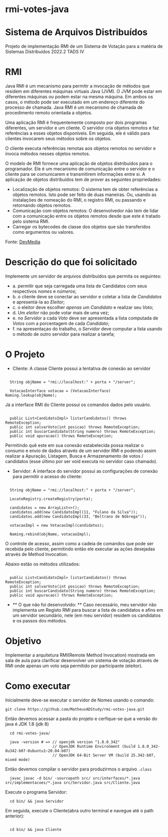 # rmi-votes-java
# Sistema de Arquivos Distribuídos
Projeto de implementação RMI de um Sistema de Votação para a matéria de Sistemas Distribuídos 2022.2 TADS IV

# RMI
Java RMI é um mecanismo para permitir a invocação de métodos que residem em diferentes máquinas virtuais Java (JVM). O JVM pode estar em diferentes máquinas ou podem estar na mesma máquina. Em ambos os casos, o método pode ser executado em um endereço diferente do processo de chamada. Java RMI é um mecanismo de chamada de procedimento remoto orientada a objetos.

Uma aplicação RMI é frequentemente composto por dois programas diferentes, um servidor e um cliente. O servidor cria objetos remotos e faz referências a esses objetos disponíveis. Em seguida, ele é válido para clientes invocarem seus métodos sobre os objetos.

O cliente executa referências remotas aos objetos remotos no servidor e invoca métodos nesses objetos remotos.

O modelo de RMI fornece uma aplicação de objetos distribuídos para o programador. Ele é um mecanismo de comunicação entre o servidor e o cliente para se comunicarem e transmitirem informações entre si. A aplicação de objetos distribuídos tem de prover as seguintes propriedades:

- Localização de objetos remotos: O sistema tem de obter referências a objetos remotos. Isto pode ser feito de duas maneiras. Ou, usando as instalações de nomeação do RMI, o registro RMI, ou passando e retornando objetos remotos.
- Comunicação com objetos remotos: O desenvolvedor não tem de lidar com a comunicação entre os objetos remotos desde que este é tratado pelo sistema RMI.
- Carregar os bytecodes de classe dos objetos que são transferidos como argumentos ou valores.

Fonte: [DevMedia](https://www.devmedia.com.br/uma-introducao-ao-rmi-em-java/28681)

# Descrição do que foi solicitado

Implemente um servidor de arquivos distribuídos que permita os seguintes:
- a. permitir que seja carregada uma lista de Candidatos com seus respectivos *nomes* e *números*;
- b. o cliente deve se conectar ao servidor e coletar a lista de *Candidatos* e apresentá-la ao *Eleitor*;
- c. o eleitor deve escolher *apenas um Candidato* e realizar seu *Voto*;
- d. Um *eleitor* não pode votar mais de uma vez;
- e. no *Servidor* a cada *Voto* deve ser apresentada a lista computada de *Votos* com a porcentagem de cada *Candidato*;
- f. na apresentaçao do trabalho, o *Servidor* deve computar a lista usando o método de outro servidor para realizar a tarefa;

# O Projeto

* Cliente:
A classe Cliente possui a tentativa de conexão ao servidor

```

  String objName = "rmi://localhost:" + porta + "/server";

  VotacaoInterface votacao = (VotacaoInterface) Naming.lookup(objName);

```

Já a interface RMI do Cliente possui os comandos dados pelo usuário.
```

  public List<CandidatoImpl> listarCandidatos() throws RemoteException;
  public int salvarVoto(int posicao) throws RemoteException;
  public int buscarCandidato(String numero) throws RemoteException;
  public void apuracao() throws RemoteException;

```

Permitindo quê este em sua conexão estabelecida possa realizar o consumo e envio de dados através de um servidor RMI e podendo assim realizar a Apuração, Listagem, Busca e Armazenamento de votos / candidatos (esse último por ser void executa no servidor caso chamado).

* Servidor:
A interface do servidor possui as configurações de conexão para permitir o acesso do cliente:

```

  String objName = "rmi://localhost:" + porta + "/server";

  LocateRegistry.createRegistry(porta);

  candidatos = new ArrayList<>();
  candidatos.add(new CandidatoImpl(11, "Fulano da Silva"));
  candidatos.add(new CandidatoImpl(33, "Beltrano de Nóbrega"));

  votacaoImpl = new VotacaoImpl(candidatos);

  Naming.rebind(objName, votacaoImpl);

```

O controle de acesso, assim como a cadeia de comandos que pode ser recebida pelo cliente, permitindo então ele executar as ações desejadas através de Method Invocation.

Abaixo estão os métodos utilizados:
```

  public List<CandidatoImpl> listarCandidatos() throws RemoteException;
  public int salvarVoto(int posicao) throws RemoteException;
  public int buscarCandidato(String numero) throws RemoteException;
  public void apuracao() throws RemoteException;

```
- ** O que não foi desenvolvido: **
Caso necessário, meu servidor não implementa um Registo RMI para buscar a lista de candidatos e afins em um servidor secundário, nele (em meu servidor) residem os candidatos e os passos dos métodos.

# Objetivo

Implementar a arquitetura RMI(Remote Method Invocation) mostrada em sala de aula para clarificar desenvolver um sistema de votação através de RMI onde apenas um voto seja permitido por participante (eleitor).

# Como executar

Inicialmente deve-se executar o servidor de Nomes usando o comando:

```
git clone https://github.com/MatheusADStudy/rmi-votes-java.git
```

Então devemos acessar a pasta do projeto e cerfique-se que a versão do java é JDK 1.8 (jdk 8)

```
  cd rmi-votes-java/

  java -version # => // openjdk version "1.8.0_342"
                     // OpenJDK Runtime Environment (build 1.8.0_342-8u342-b07-0ubuntu1~20.04-b07)
                     // OpenJDK 64-Bit Server VM (build 25.342-b07, mixed mode)
```
Então devemos compilar o servidor para produzirmos o arquivo ```.class```

```
  javac javac -d bin/ -sourcepath src/ src/interfaces/*.java src/implementacoes/*.java src/Servidor.java src/Cliente.java

```

Execute o programa Servidor:

```
  cd bin/ && java Servidor
```

Em seguida, execute o Cliente(abra outro terminal e navegue até o path anterior):
```

  cd bin/ && java Cliente
```

